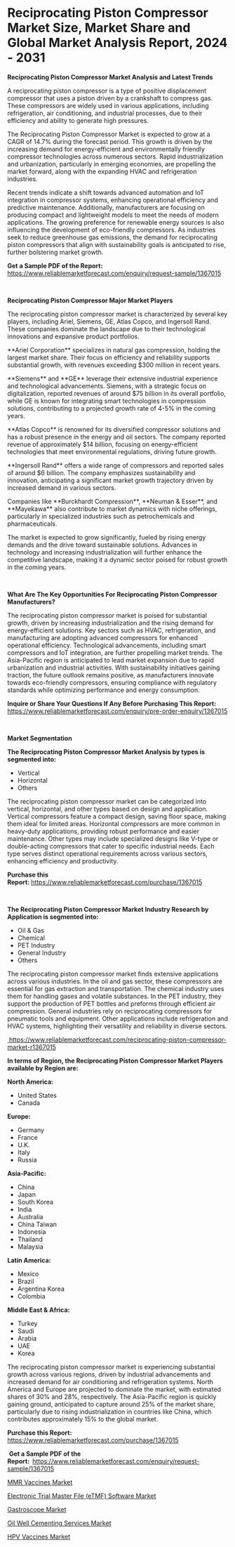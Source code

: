 <p><h1>Reciprocating Piston Compressor Market Size, Market Share and Global Market Analysis Report, 2024 - 2031</h1></p><p><strong>Reciprocating Piston Compressor Market Analysis and Latest Trends</strong></p>
<p><p>A reciprocating piston compressor is a type of positive displacement compressor that uses a piston driven by a crankshaft to compress gas. These compressors are widely used in various applications, including refrigeration, air conditioning, and industrial processes, due to their efficiency and ability to generate high pressures. </p><p>The Reciprocating Piston Compressor Market is expected to grow at a CAGR of 14.7% during the forecast period. This growth is driven by the increasing demand for energy-efficient and environmentally friendly compressor technologies across numerous sectors. Rapid industrialization and urbanization, particularly in emerging economies, are propelling the market forward, along with the expanding HVAC and refrigeration industries.</p><p>Recent trends indicate a shift towards advanced automation and IoT integration in compressor systems, enhancing operational efficiency and predictive maintenance. Additionally, manufacturers are focusing on producing compact and lightweight models to meet the needs of modern applications. The growing preference for renewable energy sources is also influencing the development of eco-friendly compressors. As industries seek to reduce greenhouse gas emissions, the demand for reciprocating piston compressors that align with sustainability goals is anticipated to rise, further bolstering market growth.</p></p>
<p><strong>Get a Sample PDF of the Report:&nbsp;</strong> <a href="https://www.reliablemarketforecast.com/enquiry/request-sample/1367015?utm_campaign=121&utm_medium=2&utm_source=Github&utm_content=ia&utm_term=06122024&utm_id=reciprocating-piston-compressor">https://www.reliablemarketforecast.com/enquiry/request-sample/1367015</a></p>
<p>&nbsp;</p>
<p><strong>Reciprocating Piston Compressor Major Market Players</strong></p>
<p><p>The reciprocating piston compressor market is characterized by several key players, including Ariel, Siemens, GE, Atlas Copco, and Ingersoll Rand. These companies dominate the landscape due to their technological innovations and expansive product portfolios.</p><p>**Ariel Corporation** specializes in natural gas compression, holding the largest market share. Their focus on efficiency and reliability supports substantial growth, with revenues exceeding $300 million in recent years.</p><p>**Siemens** and **GE** leverage their extensive industrial experience and technological advancements. Siemens, with a strategic focus on digitalization, reported revenues of around $75 billion in its overall portfolio, while GE is known for integrating smart technologies in compression solutions, contributing to a projected growth rate of 4-5% in the coming years.</p><p>**Atlas Copco** is renowned for its diversified compressor solutions and has a robust presence in the energy and oil sectors. The company reported revenue of approximately $14 billion, focusing on energy-efficient technologies that meet environmental regulations, driving future growth.</p><p>**Ingersoll Rand** offers a wide range of compressors and reported sales of around $6 billion. The company emphasizes sustainability and innovation, anticipating a significant market growth trajectory driven by increased demand in various sectors.</p><p>Companies like **Burckhardt Compression**, **Neuman & Esser**, and **Mayekawa** also contribute to market dynamics with niche offerings, particularly in specialized industries such as petrochemicals and pharmaceuticals.</p><p>The market is expected to grow significantly, fueled by rising energy demands and the drive toward sustainable solutions. Advances in technology and increasing industrialization will further enhance the competitive landscape, making it a dynamic sector poised for robust growth in the coming years.</p></p>
<p>&nbsp;</p>
<p><strong>What Are The Key Opportunities For Reciprocating Piston Compressor Manufacturers?</strong></p>
<p><p>The reciprocating piston compressor market is poised for substantial growth, driven by increasing industrialization and the rising demand for energy-efficient solutions. Key sectors such as HVAC, refrigeration, and manufacturing are adopting advanced compressors for enhanced operational efficiency. Technological advancements, including smart compressors and IoT integration, are further propelling market trends. The Asia-Pacific region is anticipated to lead market expansion due to rapid urbanization and industrial activities. With sustainability initiatives gaining traction, the future outlook remains positive, as manufacturers innovate towards eco-friendly compressors, ensuring compliance with regulatory standards while optimizing performance and energy consumption.</p></p>
<p><strong>Inquire or Share Your Questions If Any Before Purchasing This Report:</strong> <a href="https://www.reliablemarketforecast.com/enquiry/pre-order-enquiry/1367015?utm_campaign=121&utm_medium=2&utm_source=Github&utm_content=ia&utm_term=06122024&utm_id=reciprocating-piston-compressor">https://www.reliablemarketforecast.com/enquiry/pre-order-enquiry/1367015</a></p>
<p>&nbsp;</p>
<p><strong>Market Segmentation</strong></p>
<p><strong>The Reciprocating Piston Compressor Market Analysis by types is segmented into:</strong></p>
<p><ul><li>Vertical</li><li>Horizontal</li><li>Others</li></ul></p>
<p><p>The reciprocating piston compressor market can be categorized into vertical, horizontal, and other types based on design and application. Vertical compressors feature a compact design, saving floor space, making them ideal for limited areas. Horizontal compressors are more common in heavy-duty applications, providing robust performance and easier maintenance. Other types may include specialized designs like V-type or double-acting compressors that cater to specific industrial needs. Each type serves distinct operational requirements across various sectors, enhancing efficiency and productivity.</p></p>
<p><strong>Purchase this Report:&nbsp;</strong><a href="https://www.reliablemarketforecast.com/purchase/1367015?utm_campaign=121&utm_medium=2&utm_source=Github&utm_content=ia&utm_term=06122024&utm_id=reciprocating-piston-compressor">https://www.reliablemarketforecast.com/purchase/1367015</a></p>
<p>&nbsp;</p>
<p><strong>The Reciprocating Piston Compressor Market Industry Research by Application is segmented into:</strong></p>
<p><ul><li>Oil & Gas</li><li>Chemical</li><li>PET Industry</li><li>General Industry</li><li>Others</li></ul></p>
<p><p>The reciprocating piston compressor market finds extensive applications across various industries. In the oil and gas sector, these compressors are essential for gas extraction and transportation. The chemical industry uses them for handling gases and volatile substances. In the PET industry, they support the production of PET bottles and preforms through efficient air compression. General industries rely on reciprocating compressors for pneumatic tools and equipment. Other applications include refrigeration and HVAC systems, highlighting their versatility and reliability in diverse sectors.</p></p>
<p><a href="https://www.reliablemarketforecast.com/reciprocating-piston-compressor-market-r1367015?utm_campaign=121&utm_medium=2&utm_source=Github&utm_content=ia&utm_term=06122024&utm_id=reciprocating-piston-compressor">&nbsp;https://www.reliablemarketforecast.com/reciprocating-piston-compressor-market-r1367015</a></p>
<p><strong>In terms of Region, the Reciprocating Piston Compressor Market Players available by Region are:</strong></p>
<p>
    <p> <strong> North America: </strong>
        <ul>
            <li>United States</li>
            <li>Canada</li>
        </ul>
        </p> 
    <p> <strong> Europe: </strong>
        <ul>
            <li>Germany</li>
            <li>France</li>
            <li>U.K.</li>
            <li>Italy</li>
            <li>Russia</li>
        </ul>
        </p> 
    <p> <strong> Asia-Pacific: </strong>
        <ul>
            <li>China</li>
            <li>Japan</li>
            <li>South Korea</li>
            <li>India</li>
            <li>Australia</li>
            <li>China Taiwan</li>
            <li>Indonesia</li>
            <li>Thailand</li>
            <li>Malaysia</li>
        </ul>
        </p> 
    <p> <strong> Latin America: </strong>
        <ul>
            <li>Mexico</li>
            <li>Brazil</li>
            <li>Argentina Korea</li>
            <li>Colombia</li>
        </ul>
        </p> 
    <p> <strong> Middle East & Africa: </strong>
        <ul>
            <li>Turkey</li>
            <li>Saudi</li>
            <li>Arabia</li>
            <li>UAE</li>
            <li>Korea</li>
        </ul>
    </p>
    </p>
<p><p>The reciprocating piston compressor market is experiencing substantial growth across various regions, driven by industrial advancements and increased demand for air conditioning and refrigeration systems. North America and Europe are projected to dominate the market, with estimated shares of 30% and 28%, respectively. The Asia-Pacific region is quickly gaining ground, anticipated to capture around 25% of the market share, particularly due to rising industrialization in countries like China, which contributes approximately 15% to the global market.</p></p>
<p><strong>Purchase this Report: </strong><a href="https://www.reliablemarketforecast.com/purchase/1367015?utm_campaign=121&utm_medium=2&utm_source=Github&utm_content=ia&utm_term=06122024&utm_id=reciprocating-piston-compressor">https://www.reliablemarketforecast.com/purchase/1367015</a></p>
<p>&nbsp;<strong>Get a Sample PDF of the Report:&nbsp;&nbsp;</strong><a href="https://www.reliablemarketforecast.com/enquiry/request-sample/1367015?utm_campaign=121&utm_medium=2&utm_source=Github&utm_content=ia&utm_term=06122024&utm_id=reciprocating-piston-compressor">https://www.reliablemarketforecast.com/enquiry/request-sample/1367015</a></p>
<p><strong></strong></p>
<p><p><a href="https://www.linkedin.com/pulse/mmr-vaccines-market-future-analysis-its-size-technology-development-ad0se?utm_campaign=121&utm_medium=2&utm_source=Github&utm_content=ia&utm_term=06122024&utm_id=reciprocating-piston-compressor">MMR Vaccines Market</a></p><p><a href="https://issuu.com/reportprime-2/docs/electronic-trial-master-file-etmf-software-market-?utm_campaign=121&utm_medium=2&utm_source=Github&utm_content=ia&utm_term=06122024&utm_id=reciprocating-piston-compressor">Electronic Trial Master File (eTMF) Software Market</a></p><p><a href="https://www.linkedin.com/pulse/evolution-gastroscope-market-key-shifts-from-2024-2031-helixperts-vnntf?utm_campaign=121&utm_medium=2&utm_source=Github&utm_content=ia&utm_term=06122024&utm_id=reciprocating-piston-compressor">Gastroscope Market</a></p><p><a href="https://issuu.com/reportprime-2/docs/oil-well-cementing-services-market-size-2030.pptx?utm_campaign=121&utm_medium=2&utm_source=Github&utm_content=ia&utm_term=06122024&utm_id=reciprocating-piston-compressor">Oil Well Cementing Services Market</a></p><p><a href="https://www.linkedin.com/pulse/financial-insights-market-potential-hpv-vaccines-research-b3yne?utm_campaign=121&utm_medium=2&utm_source=Github&utm_content=ia&utm_term=06122024&utm_id=reciprocating-piston-compressor">HPV Vaccines Market</a></p></p>